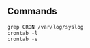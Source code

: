 <!--
 @changed 2020.01.18, 17:33
-->

## Commands
```shell
grep CRON /var/log/syslog
crontab -l
crontab -e
```
